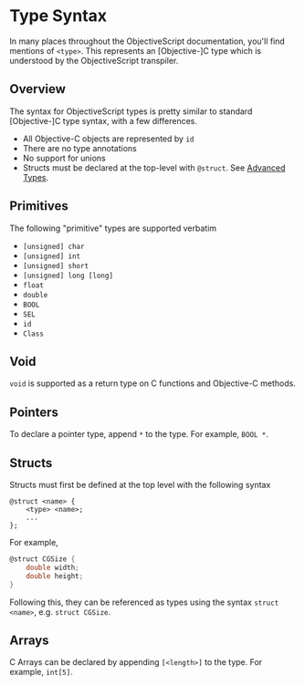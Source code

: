 # Type Syntax

In many places throughout the ObjectiveScript documentation, you'll find mentions of `<type>`. This represents an [Objective-]C type which is understood by the ObjectiveScript transpiler. 

## Overview

The syntax for ObjectiveScript types is pretty similar to standard [Objective-]C type syntax, with a few differences.

- All Objective-C objects are represented by `id`
- There are no type annotations
- No support for unions
- Structs must be declared at the top-level with `@struct`. See [Advanced Types](/advanced-types#structs).

## Primitives

The following "primitive" types are supported verbatim

- `[unsigned] char`
- `[unsigned] int`
- `[unsigned] short`
- `[unsigned] long [long]`
- `float`
- `double`
- `BOOL`
- `SEL`
- `id`
- `Class`

## Void

`void` is supported as a return type on C functions and Objective-C methods.

## Pointers

To declare a pointer type, append `*` to the type. For example, `BOOL *`.

## Structs

Structs must first be defined at the top level with the following syntax

```
@struct <name> {
    <type> <name>;
    ...
};
```

For example,

```c
@struct CGSize {
	double width;
	double height;
}
```

Following this, they can be referenced as types using the syntax `struct <name>`, e.g. `struct CGSize`.

## Arrays

C Arrays can be declared by appending `[<length>]` to the type. For example, `int[5]`.
